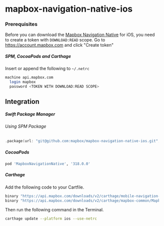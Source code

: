 # mapbox-navigation-native-ios

### Prerequisites

Before you can download the [Mapbox Navigation Native](https://github.com/mapbox/mapbox-navigation-native) for iOS, you need to create a token with `DOWNLOAD:READ` scope.
Go to https://account.mapbox.com and click "Create token"

##### SPM, CocoaPods and Carthage
Insert or append the following to `~/.netrc`

```bash
machine api.mapbox.com
  login mapbox
  password <TOKEN WITH DOWNLOAD:READ SCOPE>
```

## Integration

##### Swift Package Manager

###### Using SPM Package

```swift
.package(url: "git@github.com:mapbox/mapbox-navigation-native-ios.git", from: "318.0.0"),
```

##### CocoaPods

```ruby
pod 'MapboxNavigationNative', '318.0.0'
```

##### Carthage

Add the following code to your Cartfile.

```bash
binary "https://api.mapbox.com/downloads/v2/carthage/mobile-navigation-native/MapboxNavigationNative.json" == 318.0.0
binary "https://api.mapbox.com/downloads/v2/carthage/mapbox-common/MapboxCommon-ios.json" == 24.7.0-beta.2
```

Then run the following command in the Terminal.
```bash
carthage update --platform ios --use-netrc
```
